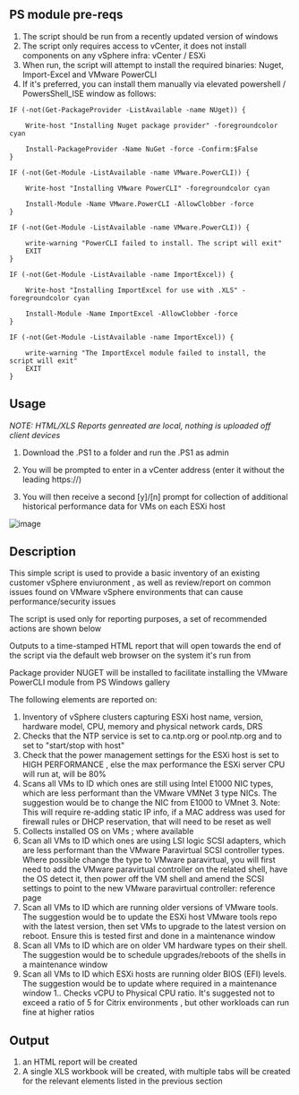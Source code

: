 ## PS module pre-reqs
1. The script should be run from a recently updated version of windows
1. The script only requires access to vCenter, it does not install components on any vSphere infra: vCenter / ESXi
1. When run, the script will attempt to install the required binaries: Nuget, Import-Excel and VMware PowerCLI
1. If it's preferred, you can install them manually via elevated powershell / PowersShell_ISE window as follows:

```
IF (-not(Get-PackageProvider -ListAvailable -name NUget)) {
    
    Write-host "Installing Nuget package provider" -foregroundcolor cyan

    Install-PackageProvider -Name NuGet -force -Confirm:$False
}

IF (-not(Get-Module -ListAvailable -name VMware.PowerCLI)) {

    Write-host "Installing VMware PowerCLI" -foregroundcolor cyan

    Install-Module -Name VMware.PowerCLI -AllowClobber -force
}

IF (-not(Get-Module -ListAvailable -name VMware.PowerCLI)) {

    write-warning "PowerCLI failed to install. The script will exit"
    EXIT
}

IF (-not(Get-Module -ListAvailable -name ImportExcel)) {

    Write-host "Installing ImportExcel for use with .XLS" -foregroundcolor cyan

    Install-Module -Name ImportExcel -AllowClobber -force
}

IF (-not(Get-Module -ListAvailable -name ImportExcel)) {

    write-warning "The ImportExcel module failed to install, the script will exit"
    EXIT
}

```

## Usage

_NOTE: HTML/XLS Reports genreated are local, nothing is uploaded off client devices_

1. Download the .PS1 to a folder and run the .PS1 as admin

1. You will be prompted to enter in a vCenter address (enter it without the leading https://)

1. You will then receive a second [y]/[n] prompt for collection of additional historical performance data for VMs on each ESXi host

![image](https://github.com/getvpro/Get-VMware-QuickInventory/assets/50507806/1174173b-243c-40f5-be37-f85c43451934)

## Description

This simple script is used to provide a basic inventory of an existing customer vSphere enviuronment , as well as review/report on common issues found on VMware vSphere environments that can cause performance/security issues

The script is used only for reporting purposes, a set of recommended actions are shown below

Outputs to a time-stamped HTML report that will open towards the end of the script via the default web browser on the system it's run from

Package provider NUGET will be installed to facilitate installing the VMware PowerCLI module from PS Windows gallery 

The following elements are reported on:

1.	Inventory of vSphere clusters capturing ESXi host name, version, hardware model, CPU, memory and physical network cards, DRS
1.	Checks that the NTP service is set to ca.ntp.org or pool.ntp.org and to set to "start/stop with host"
1.	Check that the power management settings for the ESXi host is set to HIGH PERFORMANCE , else the max performance the ESXi server CPU will run at, will be 80%
1.	Scans all VMs to ID which ones are still using Intel E1000 NIC types, which are less performant than the VMware VMNet 3 type NICs. The suggestion would be to change the NIC from E1000 to VMnet 3. Note: This will require re-adding static IP info, if a MAC address was used for firewall rules or DHCP reservation, that will need to be reset as well
1.	Collects installed OS on VMs ; where available
1.	Scan all VMs to ID which ones are using LSI logic SCSI adapters, which are less performant than the VMware Paravirtual SCSI controller types. Where possible change the type to VMware paravirtual, you will first need to add the VMware paravirtual controller on the related shell, have the OS detect it, then power off the VM shell and amend the SCSI settings to point to the new VMware paravirtual controller: reference page
1.	Scan all VMs to ID which are running older versions of VMware tools. The suggestion would be to update the ESXi host VMware tools repo with the latest version, then set VMs to upgrade to the latest version on reboot. Ensure this is tested first and done in a maintenance window
1.	Scan all VMs to ID which are on older VM hardware types on their shell. The suggestion would be to schedule upgrades/reboots of the shells in a maintenance window
1.	Scan all VMs to ID which ESXi hosts are running older BIOS (EFI) levels. The suggestion would be to update where required in a maintenance window
1..	Checks vCPU to Physical CPU ratio. It's suggested not to exceed a ratio of 5 for Citrix environments , but other workloads can run fine at higher ratios

 ## Output
1. an HTML report will be created
2. A single XLS workbook will be created, with multiple tabs will be created for the relevant elements listed in the previous section
 
